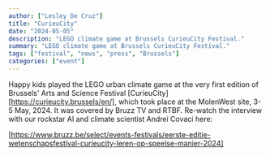 ```yaml
---
author: ["Lesley De Cruz"]
title: "CurieuCity"
date: "2024-05-05"
description: "LEGO climate game at Brussels CurieuCity Festival."
summary: "LEGO climate game at Brussels CurieuCity Festival."
tags: ["festival", "news", "press", "Brussels"]
categories: ["event"]
---
```


Happy kids played the LEGO urban climate game at the very first edition of Brussels' Arts and Science Festival [CurieuCity][https://curieucity.brussels/en/], which took place at the MolenWest site, 3-5 May, 2024. It was covered by Bruzz TV and RTBF. Re-watch the interview with our rockstar AI and climate scientist Andrei Covaci here:  

[https://www.bruzz.be/select/events-festivals/eerste-editie-wetenschapsfestival-curieucity-leren-op-speelse-manier-2024]
